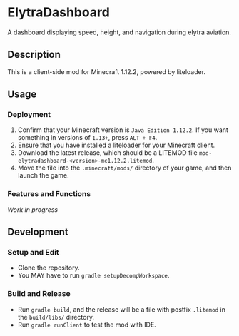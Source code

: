 # ElytraDashboard

A dashboard displaying speed, height, and navigation during elytra aviation.

## Description

This is a client-side mod for Minecraft 1.12.2, powered by liteloader.

## Usage

### Deployment

1. Confirm that your Minecraft version is `Java Edition 1.12.2`. If you want something in versions of `1.13+`,
   press `ALT + F4`.
2. Ensure that you have installed a liteloader for your Minecraft client.
3. Download the latest release, which should be a LITEMOD file `mod-elytradashboard-<version>-mc1.12.2.litemod`.
4. Move the file into the `.minecraft/mods/` directory of your game, and then launch the game.

### Features and Functions

_Work in progress_

## Development

### Setup and Edit

- Clone the repository.
- You MAY have to run `gradle setupDecompWorkspace`.

### Build and Release

- Run `gradle build`, and the release will be a file with postfix `.litemod` in the `build/libs/` directory.
- Run `gradle runClient` to test the mod with IDE.
